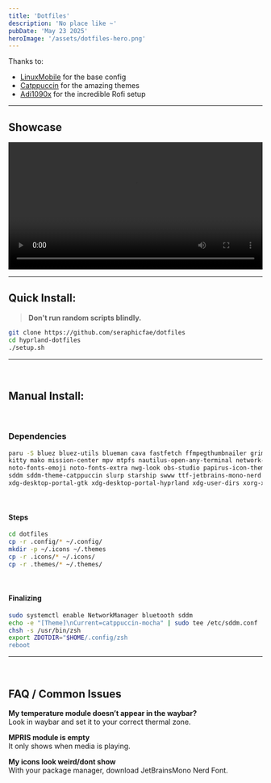 ```yaml
---
title: 'Dotfiles'
description: 'No place like ~'
pubDate: 'May 23 2025'
heroImage: '/assets/dotfiles-hero.png'
---
```


Thanks to:
- <u>[LinuxMobile](https://github.com/linuxmobile)</u> for the base config
- <u>[Catppuccin](https://github.com/catppuccin)</u> for the amazing themes
- <u>[Adi1090x](https://github.com/adi1090x/rofi/)</u> for the incredible Rofi setup

---

## Showcase

<video controls width="100%" style="max-width: 1080px;">
  <source src="https://github.com/user-attachments/assets/28afbcf3-c731-4860-99d6-e5372815b158" type="video/mp4">
  Your browser doesn’t support HTML5 video.
</video>

---

## Quick Install:
> **Don't run random scripts blindly.**

```bash
git clone https://github.com/seraphicfae/dotfiles
cd hyprland-dotfiles
./setup.sh
```

---

<br>

## Manual Install:

<br>

### Dependencies

```bash
paru -S bluez bluez-utils blueman cava fastfetch ffmpegthumbnailer grim gvfs gvfs-mtp hyprland hyprlock hyprpicker
kitty mako mission-center mpv mtpfs nautilus-open-any-terminal network-manager-applet networkmanager noto-fonts-cjk
noto-fonts-emoji noto-fonts-extra nwg-look obs-studio papirus-icon-theme pavucontrol qt5-wayland qt6-wayland rofi
sddm sddm-theme-catppuccin slurp starship swww ttf-jetbrains-mono-nerd viewnior waybar wl-clipboard xdg-desktop-portal
xdg-desktop-portal-gtk xdg-desktop-portal-hyprland xdg-user-dirs xorg-xwayland zed zsh && rm -rf ~/paru
```
<br>


#### Steps
```bash
cd dotfiles
cp -r .config/* ~/.config/
mkdir -p ~/.icons ~/.themes
cp -r .icons/* ~/.icons/
cp -r .themes/* ~/.themes/
```

<br>

#### Finalizing
```bash
sudo systemctl enable NetworkManager bluetooth sddm
echo -e "[Theme]\nCurrent=catppuccin-mocha" | sudo tee /etc/sddm.conf
chsh -s /usr/bin/zsh
export ZDOTDIR="$HOME/.config/zsh
reboot
```

---
<br>

## FAQ / Common Issues
**My temperature module doesn’t appear in the waybar?** \
Look in waybar and set it to your correct thermal zone.

**MPRIS module is empty** \
It only shows when media is playing.

**My icons look weird/dont show** \
With your package manager, download JetBrainsMono Nerd Font.
